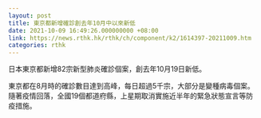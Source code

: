 ```yaml
---
layout: post
title: 東京都新增確診創去年10月中以來新低
date: 2021-10-09 16:49:26.000000000 +08:00
link: https://news.rthk.hk/rthk/ch/component/k2/1614397-20211009.htm
categories: rthk
---
```


日本東京都新增82宗新型肺炎確診個案，創去年10月19日新低。

東京都在8月時的確診數目達到高峰，每日超過5千宗，大部分是變種病毒個案。隨著疫情回落，全國19個都道府縣，上星期取消實施近半年的緊急狀態宣言等防疫措施。
